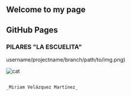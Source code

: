 ## Welcome to my page 
## GitHub Pages



### PILARES "LA ESCUELITA"


username/projectname/branch/path/to/img.png)

![cat](cat.png)



```markdown

_Miriam Velázquez Martínez_

```

